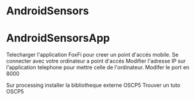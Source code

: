 # AndroidSensors
# AndroidSensorsApp


Telecharger l'application FoxFi pour creer un point d'accés mobile.
Se connecter avec votre ordinateur a point d'accés
Modifier l'adresse IP sur l'application telephone pour mettre celle de l'ordinateur.
Modifer le port en 8000

Sur processing installer la bibliotheque externe OSCP5
Trouver un tuto OSCP5
